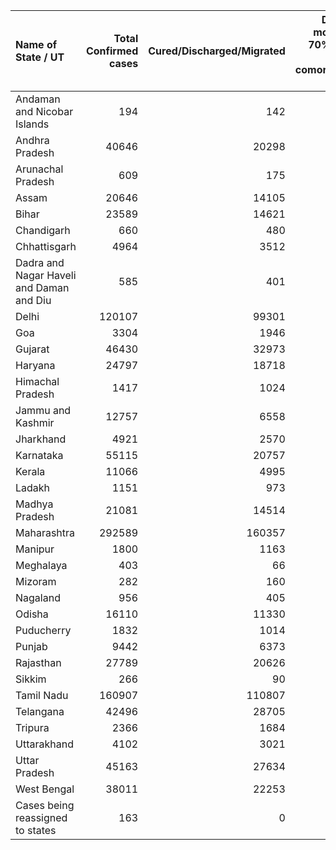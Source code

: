 | Name of State / UT                       |   Total Confirmed cases |   Cured/Discharged/Migrated |   Deaths ( more than 70% cases due to comorbidities ) |
|:-----------------------------------------|------------------------:|----------------------------:|------------------------------------------------------:|
| Andaman and Nicobar Islands              |                     194 |                         142 |                                                     0 |
| Andhra Pradesh                           |                   40646 |                       20298 |                                                   534 |
| Arunachal Pradesh                        |                     609 |                         175 |                                                     3 |
| Assam                                    |                   20646 |                       14105 |                                                    51 |
| Bihar                                    |                   23589 |                       14621 |                                                   201 |
| Chandigarh                               |                     660 |                         480 |                                                    11 |
| Chhattisgarh                             |                    4964 |                        3512 |                                                    23 |
| Dadra and Nagar Haveli and Daman and Diu |                     585 |                         401 |                                                     2 |
| Delhi                                    |                  120107 |                       99301 |                                                  3571 |
| Goa                                      |                    3304 |                        1946 |                                                    21 |
| Gujarat                                  |                   46430 |                       32973 |                                                  2106 |
| Haryana                                  |                   24797 |                       18718 |                                                   327 |
| Himachal Pradesh                         |                    1417 |                        1024 |                                                    11 |
| Jammu and Kashmir                        |                   12757 |                        6558 |                                                   231 |
| Jharkhand                                |                    4921 |                        2570 |                                                    46 |
| Karnataka                                |                   55115 |                       20757 |                                                  1147 |
| Kerala                                   |                   11066 |                        4995 |                                                    38 |
| Ladakh                                   |                    1151 |                         973 |                                                     1 |
| Madhya Pradesh                           |                   21081 |                       14514 |                                                   697 |
| Maharashtra                              |                  292589 |                      160357 |                                                 11452 |
| Manipur                                  |                    1800 |                        1163 |                                                     0 |
| Meghalaya                                |                     403 |                          66 |                                                     2 |
| Mizoram                                  |                     282 |                         160 |                                                     0 |
| Nagaland                                 |                     956 |                         405 |                                                     0 |
| Odisha                                   |                   16110 |                       11330 |                                                    83 |
| Puducherry                               |                    1832 |                        1014 |                                                    25 |
| Punjab                                   |                    9442 |                        6373 |                                                   239 |
| Rajasthan                                |                   27789 |                       20626 |                                                   546 |
| Sikkim                                   |                     266 |                          90 |                                                     0 |
| Tamil Nadu                               |                  160907 |                      110807 |                                                  2315 |
| Telangana                                |                   42496 |                       28705 |                                                   403 |
| Tripura                                  |                    2366 |                        1684 |                                                     3 |
| Uttarakhand                              |                    4102 |                        3021 |                                                    51 |
| Uttar Pradesh                            |                   45163 |                       27634 |                                                  1084 |
| West Bengal                              |                   38011 |                       22253 |                                                  1049 |
| Cases being reassigned to states         |                     163 |                           0 |                                                     0 |
